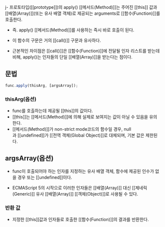 j- 프로토타입([[prototype]])의 apply() [[메서드(Method)]]는 주어진 [[this]] 값과 [[배열(Array)]](또는 유사 배열 객체)로 제공되는 arguments로 [[함수(Function)]]를 호출한다.
- 즉. apply() [[메서드(Method)]]를 사용하는 즉시 바로 호출이 된다.

- 이 함수의 구문은 거의 [[call()]] 구문과 유사하다.

- 근본적인 차이점은 [[call()]]은 [[함수(Function)]]에 전달될 인자 리스트를 받는데 비해, apply()는 인자들의 단일 [[배열(Array)]]을 받는다는 점이다.


## 문법

```js
func.apply(thisArg, [argsArray]);
```

### thisArg(옵션)

- func를 호출하는데 제공될 [[this]]의 값이다.
- [[this]]는 [[메서드(Method)]]에 의해 실제로 보여지는 값이 아닐 수 있음을 유의한다.
- [[메서드(Method)]]가 non-strict mode코드의 함수일 경우, null과 [[undefined]]가 [[전역 객체(Global Object)]]로 대체되며, 기본 값은 제한된다.

## argsArray(옵션)

- func이 호출되어야 하는 인자를 지정하는 유사 배열 객체, 함수에 제공된 인수가 없을 경우 또는 [[undefined]]이다.

- ECMAScript 5의 시작으로 이러한 인자들은 [[배열(Array)]] 대신 [[제네릭(Generic)]] 유사 [[배열(Array)]] [[객체(Object)]]로 사용될 수 있다.

### 반환 값

- 지정한 [[this]]값과 인자들로 호출한 [[함수(Function)]]의 결과를 반환한다.